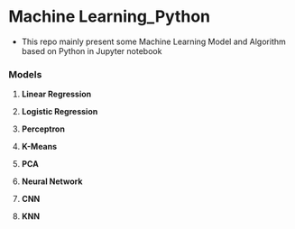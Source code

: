 # Machine Learning_Python

* This repo mainly present some Machine Learning Model and Algorithm based on Python in Jupyter notebook

### Models

1. **Linear Regression**

2. **Logistic Regression**

3. **Perceptron**

4. **K-Means**

5. **PCA**

6. **Neural Network**

7. **CNN**

8. **KNN**





   